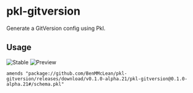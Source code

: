 # pkl-gitversion

Generate a GitVersion config using Pkl.

## Usage
![Stable](https://img.shields.io/github/v/release/BenMMcLean/pkl-gitversion?label=Stable)
![Preview](https://img.shields.io/github/v/release/BenMMcLean/pkl-gitversion?label=Preview&include_prereleases)

```pkl
amends "package://github.com/BenMMcLean/pkl-gitversion/releases/download/v0.1.0-alpha.21/pkl-gitversion@0.1.0-alpha.21#/schema.pkl"
```
